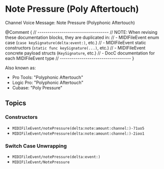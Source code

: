 # Note Pressure (Poly Aftertouch)

Channel Voice Message: Note Pressure (Polyphonic Aftertouch)

@Comment {
    // ------------------------------------
    // NOTE: When revising these documentation blocks, they are duplicated in:
    //   - MIDIFileEvent enum case (`case keySignature(delta:event:)`, etc.)
    //   - MIDIFileEvent static constructors (`static func keySignature(...)`, etc.)
    //   - MIDIFileEvent concrete payload structs (`KeySignature`, etc.)
    //   - DocC documentation for each MIDIFileEvent type
    // ------------------------------------
}

Also known as:
- Pro Tools: "Polyphonic Aftertouch"
- Logic Pro: "Polyphonic Aftertouch"
- Cubase: "Poly Pressure"

## Topics

### Constructors

- ``MIDIFileEvent/notePressure(delta:note:amount:channel:)-71uo5``
- ``MIDIFileEvent/notePressure(delta:note:amount:channel:)-2ioo1``

### Switch Case Unwrapping

- ``MIDIFileEvent/notePressure(delta:event:)``
- ``MIDIFileEvent/NotePressure``
